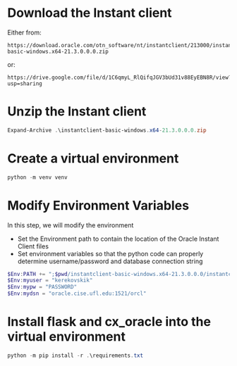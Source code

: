     
# Download the Instant client 

Either from: 

```
https://download.oracle.com/otn_software/nt/instantclient/213000/instantclient-basic-windows.x64-21.3.0.0.0.zip 
```

or:

```
https://drive.google.com/file/d/1C6qmyL_RlQifqJGV3bUd31v88EyEBN8R/view?usp=sharing
```


# Unzip the Instant client

```powershell
Expand-Archive .\instantclient-basic-windows.x64-21.3.0.0.0.zip
```




# Create a virtual environment 

```powershell
python -m venv venv
```




# Modify Environment Variables

In this step, we will modify the environment

* Set the Environment path to contain the location of the Oracle Instant Client files
* Set environment variables so that the python code can properly determine username/password and database connection string

```powershell
$Env:PATH += ";$pwd/instantclient-basic-windows.x64-21.3.0.0.0/instantclient_21_3"
$Env:myuser = "kerekovskik"
$Env:mypw = "PASSWORD"
$Env:mydsn = "oracle.cise.ufl.edu:1521/orcl"
```


# Install flask and cx_oracle into the virtual environment

```powershell
python -m pip install -r .\requirements.txt
```